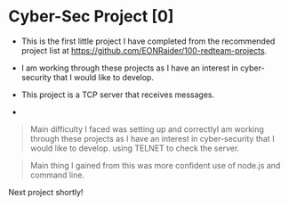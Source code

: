 # Cyber-Sec Project [0]


- This is the first little project I have completed from the
  recommended project list at https://github.com/EONRaider/100-redteam-projects.

- I am working through these projects as I have an interest in cyber-security that I would like to develop.

- This project is a TCP server that receives messages.
- 

> Main difficulty I faced was setting up and correctlyI am working through these projects as I have an interest in cyber-security that I would like to develop. using TELNET to check the server.

> Main thing I gained from this was more confident use of node.js and command line.


Next project shortly!
